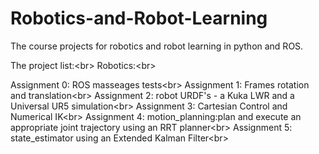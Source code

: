 # Robotics-and-Robot-Learning
The course projects for robotics and robot learning in python and ROS.

The project list:\<br>
Robotics:\<br>

Assignment 0: ROS masseages tests\<br>
Assignment 1: Frames rotation and translation\<br>
Assignment 2: robot URDF's - a Kuka LWR and a Universal UR5 simulation\<br>
Assignment 3: Cartesian Control and Numerical IK\<br>
Assignment 4: motion_planning:plan and execute an appropriate joint trajectory using an RRT planner\<br>
Assignment 5: state_estimator using an Extended Kalman Filter\<br>
